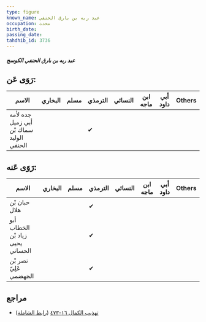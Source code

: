 ```yaml
---
type: figure
known_name: عبد ربه بن بارق الحنفي
occupation: محدث
birth_date:
passing_date:
tahdhib_id: 3736
---
```

##### عبد ربه بن بارق الحنفي الكوسج

## رَوَى عَن:
| الاسم                                    | البخاري | مسلم | الترمذي | النسائي | ابن ماجه | أبي داود | Others |
| ---------------------------------------- | ------- | ---- | ------- | ------- | -------- | -------- | ------ |
| جده لأمه أبي زميل سماك بْن الوليد الحنفي |         |      | ✔       |         |          |          |        |
## رَوَى عَنه:
| الاسم                            | البخاري | مسلم | الترمذي | النسائي | ابن ماجه | أبي داود | Others |
| -------------------------------- | ------- | ---- | ------- | ------- | -------- | -------- | ------ |
| حبان بْن هلال                    |         |      | ✔       |         |          |          |        |
| أبو الخطاب زياد بْن يحيى الحساني |         |      | ✔       |         |          |          |        |
| نصر بْن عَلِيّ الجهضمي           |         |      | ✔       |         |          |          |        |
## مراجع
- [تهذيب الكمال ١٦-٤٧٣](obsidian://open?vault=Tahdhib-al-Kamal&file=Figures/٣٧٣٦-عبد%20ربه%20بن%20بارق%20الحنفي%20الكوسج) ([رابط الشاملة](https://shamela.ws/book/3722/8466))